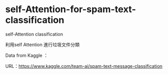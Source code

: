 # self-Attention-for-spam-text-classification
self-Attention classification

利用self Attention 進行垃圾文件分類

Data from Kaggle ：

URL：https://www.kaggle.com/team-ai/spam-text-message-classification
